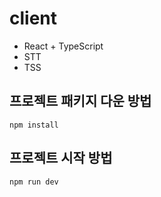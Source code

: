 # client

-   React + TypeScript
-   STT
-   TSS

## 프로젝트 패키지 다운 방법

```
npm install
```

## 프로젝트 시작 방법

```
npm run dev
```
